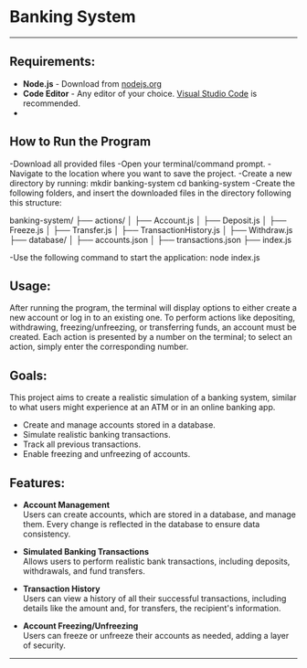 # Banking System

---

## Requirements:

- **Node.js** - Download from [nodejs.org](https://nodejs.org/en) 
- **Code Editor** - Any editor of your choice. [Visual Studio Code](https://code.visualstudio.com/) is recommended.
- 
## How to Run the Program

-Download all provided files
-Open your terminal/command prompt.
-Navigate to the location where you want to save the project.
-Create a new directory by running:
  mkdir banking-system
  cd banking-system
-Create the following folders, and insert the downloaded files in the directory following this structure:

banking-system/
├── actions/
│   ├── Account.js
│   ├── Deposit.js
│   ├── Freeze.js
│   ├── Transfer.js
│   ├── TransactionHistory.js
│   ├── Withdraw.js
├── database/
│   ├── accounts.json
│   ├── transactions.json
├── index.js

-Use the following command to start the application:
  node index.js
## Usage:

After running the program, the terminal will display options to either create a new account or log in to an existing one. To perform actions like depositing, withdrawing, freezing/unfreezing, or transferring funds, an account must be created. Each action is presented by a number on the terminal; to select an action, simply enter the corresponding number.

## Goals:

This project aims to create a realistic simulation of a banking system, similar to what users might experience at an ATM or in an online banking app.

- Create and manage accounts stored in a database.
- Simulate realistic banking transactions.
- Track all previous transactions.
- Enable freezing and unfreezing of accounts.

## Features:

- **Account Management**  
  Users can create accounts, which are stored in a database, and manage them. Every change is reflected in the database to ensure data consistency.

- **Simulated Banking Transactions**  
  Allows users to perform realistic bank transactions, including deposits, withdrawals, and fund transfers.

- **Transaction History**  
  Users can view a history of all their successful transactions, including details like the amount and, for transfers, the recipient's information.

- **Account Freezing/Unfreezing**  
  Users can freeze or unfreeze their accounts as needed, adding a layer of security.

---



